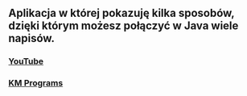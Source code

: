 ## Aplikacja w której pokazuję kilka sposobów, dzięki którym możesz połączyć w Java wiele napisów.

### [YouTube](https://youtu.be/4xfWX5abV8M)
### [KM Programs](https://km-programs.pl/)